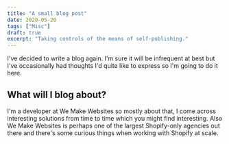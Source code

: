 ```yaml
---
title: "A small blog post"
date: 2020-05-20
tags: ["Misc"]
draft: true
excerpt: "Taking controls of the means of self-publishing."
---
```


I've decided to write a blog again. I'm sure it will be infrequent at best but I've occasionally had thoughts I'd quite like to express so I'm going to do it here.

## What will I blog about?

I'm a developer at We Make Websites so mostly about that, I come across interesting solutions from time to time which you might find interesting. Also We Make Websites is perhaps one of the largest Shopify-only agencies out there and there's some curious things when working with Shopify at scale.